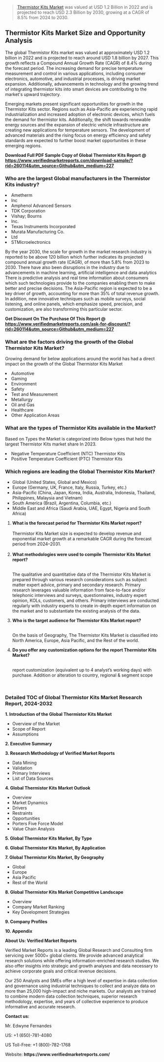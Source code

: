<blockquote><p><p><a href="https://www.verifiedmarketreports.com/download-sample/?rid=260114&utm_source=Github&utm_medium=227" target="_blank">Thermistor Kits Market</a> was valued at USD 1.2 Billion in 2022 and is projected to reach USD 2.3 Billion by 2030, growing at a CAGR of 8.5% from 2024 to 2030.</p></blockquote><p><h2>Thermistor Kits Market Size and Opportunity Analysis</h2><p>The global Thermistor Kits market was valued at approximately USD 1.2 billion in 2022 and is projected to reach around USD 1.8 billion by 2027. This growth reflects a Compound Annual Growth Rate (CAGR) of 8.4% during the forecast period. The increasing demand for precise temperature measurement and control in various applications, including consumer electronics, automotive, and industrial processes, is driving market expansion. Additionally, advancements in technology and the growing trend of integrating thermistor kits into smart devices are contributing to the market's upward trajectory.</p><p>Emerging markets present significant opportunities for growth in the Thermistor Kits sector. Regions such as Asia-Pacific are experiencing rapid industrialization and increased adoption of electronic devices, which fuels the demand for thermistor kits. Additionally, the shift towards renewable energy sources and the expansion of electric vehicle infrastructure are creating new applications for temperature sensors. The development of advanced materials and the rising focus on energy efficiency and safety standards are expected to further boost market opportunities in these emerging regions.</p></p><p class=""><strong>Download Full PDF Sample Copy of Global Thermistor Kits Report @ <a href="https://www.verifiedmarketreports.com/download-sample/?rid=260114&amp;utm_source=Github&amp;utm_medium=227" target="_blank">https://www.verifiedmarketreports.com/download-sample/?rid=260114&amp;utm_source=Github&amp;utm_medium=227</a></strong></p><h3 id="" class="">Who are the largest Global manufacturers in the Thermistor Kits industry?</h3><p><li>Ametherm</li><li> Inc</li><li> Amphenol Advanced Sensors</li><li> TDK Corporation</li><li> Vishay; Bourns</li><li> Inc.</li><li> Texas Instruments Incorporated</li><li> Murata Manufacturing Co.</li><li> Ltd</li><li> STMicroelectronics</li></p><div class=""><div class="" dir="" data-message-author-role="" data-message-id="" data-message-model-slug=""><div class=""><div class=""><div class=""><div class="" dir="" data-message-author-role="" data-message-id="" data-message-model-slug=""><div class=""><div class=""><p>By the year 2030, the scale for growth in the market research industry is reported to be above 120 billion which further indicates its projected compound annual growth rate (CAGR), of more than 5.8% from 2023 to 2030. There have also been disruptions in the industry due to advancements in machine learning, artificial intelligence and data analytics There is predictive analysis and real time information about consumers which such technologies provide to the companies enabling them to make better and precise decisions. The Asia-Pacific region is expected to be a key driver of growth, accounting for more than 35% of total revenue growth. In addition, new innovative techniques such as mobile surveys, social listening, and online panels, which emphasize speed, precision, and customization, are also transforming this particular sector.</p><p><strong>Get Discount On The Purchase Of This Report @&nbsp; <a href="https://www.verifiedmarketreports.com/ask-for-discount/?rid=260114&amp;utm_source=Github&amp;utm_medium=227" target="_blank">https://www.verifiedmarketreports.com/ask-for-discount/?rid=260114&amp;utm_source=Github&amp;utm_medium=227</a></strong></p></div></div></div></div></div></div></div></div><h3 id="" class="">What are the factors driving the growth of the Global Thermistor Kits Market?</h3><p id="" class="">Growing demand for below applications around the world has had a direct impact on the growth of the Global Thermistor Kits Market</p><p id="" class=""><li>Automotive</li><li> Gaming</li><li> Environment</li><li> Safety</li><li> Test and Measurement</li><li> Metallurgy</li><li> Oil and Gas</li><li> Healthcare</li><li> Other Application Areas</li></p><h3 id="" class="">What are the types of Thermistor Kits available in the Market?</h3><p id="" class="">Based on Types the Market is categorized into Below types that held the largest Thermistor Kits market share In 2023.</p><p id="" class=""><li>Negative Temperature Coefficient (NTC) Thermistor Kits</li><li> Positive Temperature Coefficient (PTC) Thermistor Kits</li></p><h3 id="" class="">Which regions are leading the Global Thermistor Kits Market?</h3><ul><li>Global (United States, Global and Mexico)</li><li>Europe (Germany, UK, France, Italy, Russia, Turkey, etc.)</li><li>Asia-Pacific (China, Japan, Korea, India, Australia, Indonesia, Thailand, Philippines, Malaysia and Vietnam)</li><li>South America (Brazil, Argentina, Columbia, etc.)</li><li>Middle East and Africa (Saudi Arabia, UAE, Egypt, Nigeria and South Africa)</li></ul><p><ol><li><strong>What is the forecast period for Thermistor Kits Market report?<br /></strong><br /><span data-sheets-root="1" data-sheets-value="{&quot;1&quot;:2,&quot;2&quot;:&quot;XXXX size is expected to develop revenue and exponential market growth at a remarkable CAGR during the forecast period from 2024&ndash;2030.&quot;}" data-sheets-userformat="{&quot;2&quot;:12674,&quot;4&quot;:{&quot;1&quot;:2,&quot;2&quot;:16776960},&quot;10&quot;:2,&quot;11&quot;:0,&quot;15&quot;:&quot;Arial&quot;,&quot;16&quot;:12}">Thermistor Kits Market size is expected to develop revenue and exponential market growth at a remarkable CAGR during the forecast period from 2024&ndash;2031.</span><br /><br /></li><li><strong>What methodologies were used to compile Thermistor Kits Market report?<br /><br /></strong><p>The qualitative and quantitative data of the&nbsp;Thermistor Kits Market is prepared through various research considerations such as subject matter expert advice, primary and secondary research. Primary research leverages valuable information from face-to-face and/or telephonic interviews and surveys, questionnaires, industry expert opinion, KOLs, customers, and others. Primary interviews are conducted regularly with industry experts to create in-depth expert information on the market and to substantiate the existing analysis of the data.&nbsp;</p></li><li><strong>Who is the target audience for Thermistor Kits Market report?<br /><br /></strong><p>On the basis of Geography, The&nbsp;Thermistor Kits Market is classified into North America, Europe, Asia Pacific, and the Rest of the world.</p></li><li><strong>Do you offer any customization options for the report Thermistor Kits Market?<br /><br /></strong><p>report customization (equivalent up to 4 analyst&rsquo;s working days) with purchase. Addition or alteration to country, regional &amp; segment scope</p><p>&nbsp;</p></li></ol></p><h3 id="" class="">Detailed TOC of Global Thermistor Kits Market Research Report, 2024-2032</h3><p id="" class=""><strong>1. Introduction of the Global Thermistor Kits Market</strong></p><ul><li>Overview of the Market</li><li>Scope of Report</li><li>Assumptions</li></ul><p id="" class=""><strong>2. Executive Summary</strong></p><p id="" class=""><strong>3. Research Methodology of&nbsp;Verified Market Reports</strong></p><ul><li>Data Mining</li><li>Validation</li><li>Primary Interviews</li><li>List of Data Sources</li></ul><p id="" class=""><strong>4. Global Thermistor Kits Market Outlook</strong></p><ul><li>Overview</li><li>Market Dynamics</li><li>Drivers</li><li>Restraints</li><li>Opportunities</li><li>Porters Five Force Model</li><li>Value Chain Analysis</li></ul><p id="" class=""><strong>5. Global Thermistor Kits Market, By&nbsp;Type</strong></p><p id="" class=""><strong>6. Global Thermistor Kits Market, By Application</strong></p><p id="" class=""><strong>7. Global Thermistor Kits Market, By Geography</strong></p><ul><li>Global</li><li>Europe</li><li>Asia Pacific</li><li>Rest of the World</li></ul><p id="" class=""><strong>8. Global Thermistor Kits Market Competitive Landscape</strong></p><ul><li>Overview</li><li>Company Market Ranking</li><li>Key Development Strategies</li></ul><p id="" class=""><strong>9. Company Profiles</strong></p><p id="" class=""><strong>10. Appendix</strong></p><p id="" class=""><strong>About Us: Verified Market Reports</strong></p><p id="" class="">Verified Market Reports is a leading Global Research and Consulting firm servicing over 5000+ global clients. We provide advanced analytical research solutions while offering information-enriched research studies. We also offer insights into strategic and growth analyses and data necessary to achieve corporate goals and critical revenue decisions.</p><p id="" class="">Our 250 Analysts and SMEs offer a high level of expertise in data collection and governance using industrial techniques to collect and analyze data on more than 25,000 high-impact and niche markets. Our analysts are trained to combine modern data collection techniques, superior research methodology, expertise, and years of collective experience to produce informative and accurate research.</p><p id="" class=""><strong>Contact us:</strong></p><p id="" class="">Mr. Edwyne Fernandes</p><p id="" class="">US: +1 (650)-781-4080</p><p id="" class="">US Toll-Free: +1 (800)-782-1768</p><p id="" class="">Website: <a target="" data-test-app-aware-link=""><strong>https://www.verifiedmarketreports.com/</strong></a></p>
